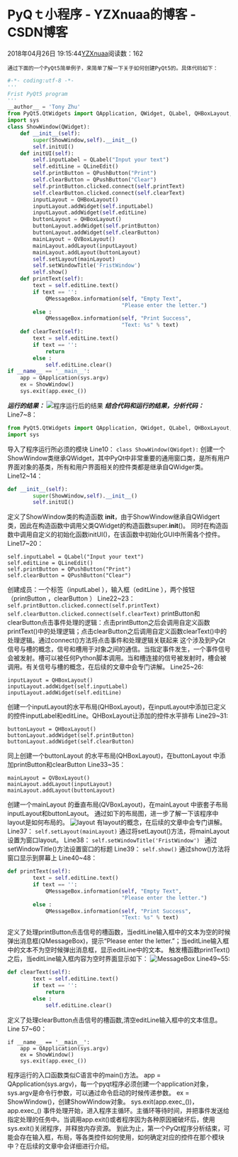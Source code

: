 # PyQｔ小程序 - YZXnuaa的博客 - CSDN博客
2018年04月26日 19:15:44[YZXnuaa](https://me.csdn.net/YZXnuaa)阅读数：162
```
通过下面的一个PyQt5简单例子，来简单了解一下关于如何创建PyQt5的。具体代码如下：
```
```python
#-*- coding:utf-8 -*-
'''
Frist PyQt5 program
'''
__author__ = 'Tony Zhu'
from PyQt5.QtWidgets import QApplication, QWidget, QLabel, QHBoxLayout, QPushButton, QLineEdit, QVBoxLayout,QMessageBox
import sys
class ShowWindow(QWidget):
    def __init__(self):
        super(ShowWindow,self).__init__()      
        self.initUI()
    def initUI(self):
        self.inputLabel = QLabel("Input your text")
        self.editLine = QLineEdit()
        self.printButton = QPushButton("Print")
        self.clearButton = QPushButton("Clear")
        self.printButton.clicked.connect(self.printText)
        self.clearButton.clicked.connect(self.clearText)
        inputLayout = QHBoxLayout()
        inputLayout.addWidget(self.inputLabel)
        inputLayout.addWidget(self.editLine)
        buttonLayout = QHBoxLayout()
        buttonLayout.addWidget(self.printButton)
        buttonLayout.addWidget(self.clearButton)
        mainLayout = QVBoxLayout()
        mainLayout.addLayout(inputLayout)
        mainLayout.addLayout(buttonLayout)
        self.setLayout(mainLayout)
        self.setWindowTitle('FristWindow') 
        self.show()
    def printText(self):
        text = self.editLine.text()
        if text == '':
            QMessageBox.information(self, "Empty Text",
                                    "Please enter the letter.")
        else :
            QMessageBox.information(self, "Print Success",
                                    "Text: %s" % text)
    def clearText(self):
        text = self.editLine.text()
        if text == '':
            return
        else :
            self.editLine.clear()
if __name__ == '__main__':
    app = QApplication(sys.argv)
    ex = ShowWindow()
    sys.exit(app.exec_())
```
***运行的结果：***
![程序运行后的结果](https://img-blog.csdn.net/20160831174243380)
***结合代码和运行的结果，分析代码：***
Line7~8：
```python
from PyQt5.QtWidgets import QApplication, QWidget, QLabel, QHBoxLayout, QPushButton, QLineEdit, QVBoxLayout,QMessageBox
import sys
```
导入了程序运行所必须的模块
Line10：
`class ShowWindow(QWidget):`
创建一个ShowWindow类继承QWidget，其中PyQt中非常重要的通用窗口类，是所有用户界面对象的基类，所有和用户界面相关的控件类都是继承自QWidger类。
Line12~14：
```python
def __init__(self):
        super(ShowWindow,self).__init__()      
        self.initUI()
```
定义了ShowWindow类的构造函数 **init**，由于ShowWindow继承自QWidgert类，因此在构造函数中调用父类QWidget的构造函数super.**init**()。 
同时在构造函数中调用自定义的初始化函数initUI()，在该函数中初始化GUI中所需各个控件。
Line17~20：
```
self.inputLabel = QLabel("Input your text")
self.editLine = QLineEdit()
self.printButton = QPushButton("Print")
self.clearButton = QPushButton("Clear")
```
创建成员：一个标签（inputLabel ），输入框（editLine ），两个按钮（printButton ，clearButton ）
Line22~23：
`self.printButton.clicked.connect(self.printText)        self.clearButton.clicked.connect(self.clearText)`
printButton和clearButton点击事件处理的逻辑：点击printButton之后会调用自定义函数printText()中的处理逻辑；点击clearButton之后调用自定义函数clearText()中的处理逻辑。通过connect()方法将点击事件和处理逻辑关联起来 
    这个涉及到PyQt信号与槽的概念，信号和槽用于对象之间的通信。当指定事件发生，一个事件信号会被发射。槽可以被任何Python脚本调用。当和槽连接的信号被发射时，槽会被调用。有关信号与槽的概念，在后续的文章中会专门讲解。
Line25~26:
```
inputLayout = QHBoxLayout()
inputLayout.addWidget(self.inputLabel)
inputLayout.addWidget(self.editLine)
```
创建一个inputLayout的水平布局(QHBoxLayout)，在inputLayout中添加已定义的控件inputLabel和editLine。QHBoxLayout让添加的控件水平排布
Line29~31:
```
buttonLayout = QHBoxLayout()
buttonLayout.addWidget(self.printButton)
buttonLayout.addWidget(self.clearButton)
```
同上创建一个buttonLayout 的水平布局(QHBoxLayout)，在buttonLayout 中添加printButton和clearButton
Line33~35：
```
mainLayout = QVBoxLayout()
mainLayout.addLayout(inputLayout)
mainLayout.addLayout(buttonLayout)
```
创建一个mainLayout 的垂直布局(QVBoxLayout)，在mainLayout 中嵌套子布局inputLayout和buttonLayout。
通过如下的布局图，进一步了解一下该程序中layout是如何布局的。 
![layout](https://img-blog.csdn.net/20160831185816991)
有layout的概念，在后续的文章中会专门讲解。
Line37：
`self.setLayout(mainLayout)`
通过将setLayout()方法，将mainLayout设置为窗口layout。
Line38：
`self.setWindowTitle('FristWindow') `
通过setWindowTitle()方法设置窗口的标题
Line39：
`self.show()`
通过show()方法将窗口显示到屏幕上
Line40~48：
```python
def printText(self):
        text = self.editLine.text()
        if text == '':
            QMessageBox.information(self, "Empty Text",
                                    "Please enter the letter.")
        else :
            QMessageBox.information(self, "Print Success",
                                    "Text: %s" % text)
```
定义了处理printButton点击信号的槽函数，当editLine输入框中的文本为空的时候弹出消息框(QMessageBox)，提示“Please enter the letter.”；当editLine输入框中的文本不为空时候弹出消息框，显示editLine中的文本。
触发槽函数printText()之后，当editLine输入框内容为空时界面显示如下： 
![MessageBox](https://img-blog.csdn.net/20160831191126380)
Line49~55:
```python
def clearText(self):
        text = self.editLine.text()
        if text == '':
            return
        else :
            self.editLine.clear()
```
定义了处理clearButton点击信号的槽函数,清空editLine输入框中的文本信息。
Line 57~60：
```
if __name__ == '__main__':
    app = QApplication(sys.argv)
    ex = ShowWindow()
    sys.exit(app.exec_())
```
程序运行的入口函数类似C语言中的main()方法。 
app = QApplication(sys.argv)，每一个pyqt程序必须创建一个application对象，sys.argv是命令行参数，可以通过命令启动的时候传递参数。 
ex = ShowWindow()，创建ShowWindow对象。 
sys.exit(app.exec_())，app.exec_() 事件处理开始，进入程序主循环。主循环等待时间，并把事件发送给指定处理的任务中。当调用app.exit()或者程序因为各种原因被破坏后，使用sys.exit()关闭程序，并释放内存资源。
到此为止，第一个PyQt程序分析结束，可能会存在输入框，布局，等各类控件如何使用，如何确定对应的控件在那个模块中？在后续的文章中会详细进行介绍。

